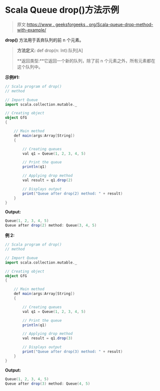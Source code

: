 # Scala Queue drop()方法示例

> 原文:[https://www . geeksforgeeks . org/Scala-queue-drop-method-with-example/](https://www.geeksforgeeks.org/scala-queue-drop-method-with-example/)

**drop()** 方法用于丢弃队列的前 n 个元素。

> **方法定义:** def drop(n: Int):队列[A]
> 
> **返回类型:**它返回一个新的队列，除了前 n 个元素之外，所有元素都在这个队列中。

**示例#1:**

```scala
// Scala program of drop() 
// method 

// Import Queue  
import scala.collection.mutable._

// Creating object 
object GfG 
{ 

    // Main method 
    def main(args:Array[String]) 
    { 

        // Creating queues 
        val q1 = Queue(1, 2, 3, 4, 5) 

        // Print the queue
        println(q1)

        // Applying drop method 
        val result = q1.drop(2) 

        // Displays output 
        print("Queue after drop(2) method: " + result)
    } 
} 
```

**Output:**

```scala
Queue(1, 2, 3, 4, 5)
Queue after drop(2) method: Queue(3, 4, 5)

```

**例 2:**

```scala
// Scala program of drop() 
// method 

// Import Queue  
import scala.collection.mutable._

// Creating object 
object GfG 
{ 

    // Main method 
    def main(args:Array[String]) 
    { 

        // Creating queues 
        val q1 = Queue(1, 2, 3, 4, 5) 

        // Print the queue
        println(q1)

        // Applying drop method 
        val result = q1.drop(3) 

        // Displays output 
        print("Queue after drop(3) method: " + result)
    } 
} 
```

**Output:**

```scala
Queue(1, 2, 3, 4, 5)
Queue after drop(3) method: Queue(4, 5)

```